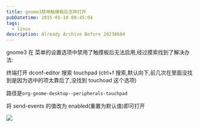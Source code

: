 ```yaml
---
title: gnome3禁用触摸板后怎样打开
pubDatetime: 2015-05-10 00:45:04
tags:
  - linux
description: Already Archive Before 20230604
---
```


gnome3 在 菜单的设置选项中禁用了触摸板后无法启用,经过摸索找到了解决办法:

<!--more-->

终端打开 dconf-editor 搜索 touchpad (ctrl+f 搜索,默认向下,前几次在里面没找到是因为选中的项太靠后了,没找到 touchoad 这个选项)

路径是`org-gnome-desktop--peripherals-touchpad`

将 send-events 的值改为 enabled(重置为默认值)即可打开

![](http://ac-HSNl7zbI.clouddn.com/Vrjj3wEpHkbE3PfWI0qPBoST9ePfaBsxcKlFNdQR.jpg)
